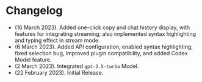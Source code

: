 # Changelog
* (16 March 2023). Added one-click copy and chat history display, with features for integrating streaming; also implemented syntax highlighting and typing effect in stream mode.
* (6 March 2023). Added API configuration, enabled syntax highlighting, fixed selection bug, improved plugin compatibility, and added Codex Model feature.
* (2 March 2023). Integrated `gpt-3.5-turbo` Model.
* (22 February 2023). Initial Release.
